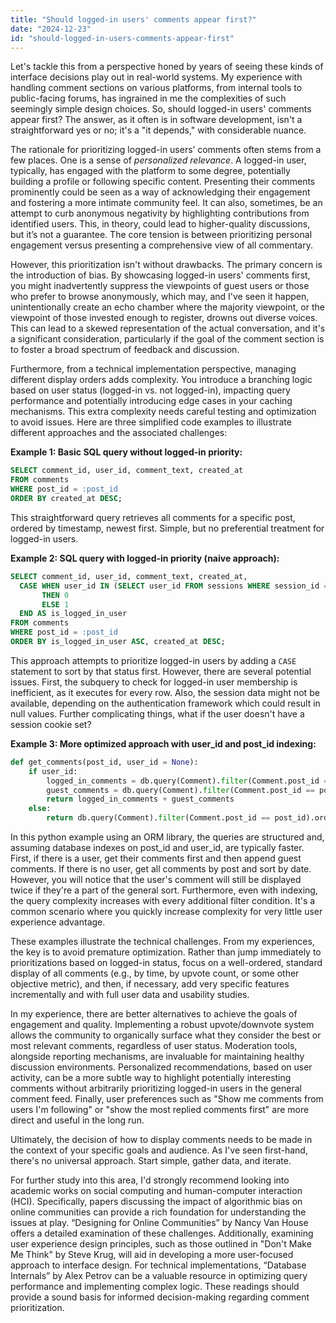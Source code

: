 ```yaml
---
title: "Should logged-in users' comments appear first?"
date: "2024-12-23"
id: "should-logged-in-users-comments-appear-first"
---
```


Let's tackle this from a perspective honed by years of seeing these kinds of interface decisions play out in real-world systems. My experience with handling comment sections on various platforms, from internal tools to public-facing forums, has ingrained in me the complexities of such seemingly simple design choices. So, should logged-in users' comments appear first? The answer, as it often is in software development, isn't a straightforward yes or no; it's a "it depends," with considerable nuance.

The rationale for prioritizing logged-in users’ comments often stems from a few places. One is a sense of *personalized relevance*. A logged-in user, typically, has engaged with the platform to some degree, potentially building a profile or following specific content. Presenting their comments prominently could be seen as a way of acknowledging their engagement and fostering a more intimate community feel. It can also, sometimes, be an attempt to curb anonymous negativity by highlighting contributions from identified users. This, in theory, could lead to higher-quality discussions, but it’s not a guarantee. The core tension is between prioritizing personal engagement versus presenting a comprehensive view of all commentary.

However, this prioritization isn't without drawbacks. The primary concern is the introduction of bias. By showcasing logged-in users' comments first, you might inadvertently suppress the viewpoints of guest users or those who prefer to browse anonymously, which may, and I've seen it happen, unintentionally create an echo chamber where the majority viewpoint, or the viewpoint of those invested enough to register, drowns out diverse voices. This can lead to a skewed representation of the actual conversation, and it's a significant consideration, particularly if the goal of the comment section is to foster a broad spectrum of feedback and discussion.

Furthermore, from a technical implementation perspective, managing different display orders adds complexity. You introduce a branching logic based on user status (logged-in vs. not logged-in), impacting query performance and potentially introducing edge cases in your caching mechanisms. This extra complexity needs careful testing and optimization to avoid issues. Here are three simplified code examples to illustrate different approaches and the associated challenges:

**Example 1: Basic SQL query without logged-in priority:**

```sql
SELECT comment_id, user_id, comment_text, created_at
FROM comments
WHERE post_id = :post_id
ORDER BY created_at DESC;
```

This straightforward query retrieves all comments for a specific post, ordered by timestamp, newest first. Simple, but no preferential treatment for logged-in users.

**Example 2: SQL query with logged-in priority (naive approach):**

```sql
SELECT comment_id, user_id, comment_text, created_at,
  CASE WHEN user_id IN (SELECT user_id FROM sessions WHERE session_id = :session_id)
       THEN 0
       ELSE 1
  END AS is_logged_in_user
FROM comments
WHERE post_id = :post_id
ORDER BY is_logged_in_user ASC, created_at DESC;
```

This approach attempts to prioritize logged-in users by adding a `CASE` statement to sort by that status first. However, there are several potential issues. First, the subquery to check for logged-in user membership is inefficient, as it executes for every row. Also, the session data might not be available, depending on the authentication framework which could result in null values. Further complicating things, what if the user doesn't have a session cookie set?

**Example 3: More optimized approach with user_id and post_id indexing:**

```python
def get_comments(post_id, user_id = None):
    if user_id:
        logged_in_comments = db.query(Comment).filter(Comment.post_id == post_id, Comment.user_id == user_id).order_by(Comment.created_at.desc()).all()
        guest_comments = db.query(Comment).filter(Comment.post_id == post_id, Comment.user_id != user_id).order_by(Comment.created_at.desc()).all()
        return logged_in_comments + guest_comments
    else:
        return db.query(Comment).filter(Comment.post_id == post_id).order_by(Comment.created_at.desc()).all()

```
In this python example using an ORM library, the queries are structured and, assuming database indexes on post\_id and user\_id, are typically faster. First, if there is a user, get their comments first and then append guest comments. If there is no user, get all comments by post and sort by date. However, you will notice that the user's comment will still be displayed twice if they're a part of the general sort. Furthermore, even with indexing, the query complexity increases with every additional filter condition. It's a common scenario where you quickly increase complexity for very little user experience advantage.

These examples illustrate the technical challenges. From my experiences, the key is to avoid premature optimization. Rather than jump immediately to prioritizations based on logged-in status, focus on a well-ordered, standard display of all comments (e.g., by time, by upvote count, or some other objective metric), and then, if necessary, add very specific features incrementally and with full user data and usability studies.

In my experience, there are better alternatives to achieve the goals of engagement and quality. Implementing a robust upvote/downvote system allows the community to organically surface what they consider the best or most relevant comments, regardless of user status. Moderation tools, alongside reporting mechanisms, are invaluable for maintaining healthy discussion environments. Personalized recommendations, based on user activity, can be a more subtle way to highlight potentially interesting comments without arbitrarily prioritizing logged-in users in the general comment feed. Finally, user preferences such as "Show me comments from users I'm following" or "show the most replied comments first" are more direct and useful in the long run.

Ultimately, the decision of how to display comments needs to be made in the context of your specific goals and audience. As I've seen first-hand, there's no universal approach. Start simple, gather data, and iterate.

For further study into this area, I'd strongly recommend looking into academic works on social computing and human-computer interaction (HCI). Specifically, papers discussing the impact of algorithmic bias on online communities can provide a rich foundation for understanding the issues at play. “Designing for Online Communities” by Nancy Van House offers a detailed examination of these challenges. Additionally, examining user experience design principles, such as those outlined in "Don't Make Me Think" by Steve Krug, will aid in developing a more user-focused approach to interface design. For technical implementations, “Database Internals” by Alex Petrov can be a valuable resource in optimizing query performance and implementing complex logic. These readings should provide a sound basis for informed decision-making regarding comment prioritization.
